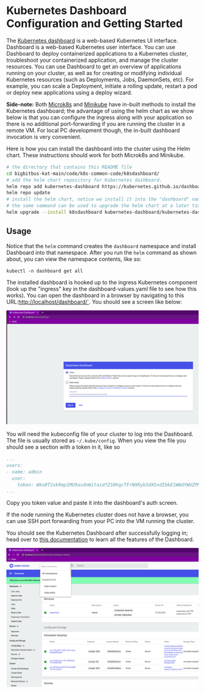 # Kubernetes Dashboard Configuration and Getting Started


The [Kubernetes dashboard](https://kubernetes.io/docs/tasks/access-application-cluster/web-ui-dashboard/) is a web-based Kubernetes UI interface. Dashboard is a web-based Kubernetes user interface. You can use Dashboard to deploy containerized applications to a Kubernetes cluster, troubleshoot your containerized application, and manage the cluster resources. You can use Dashboard to get an overview of applications running on your cluster, as well as for creating or modifying individual Kubernetes resources (such as Deployments, Jobs, DaemonSets, etc). For example, you can scale a Deployment, initiate a rolling update, restart a pod or deploy new applications using a deploy wizard.

**Side-note:**  Both [Microk8s](https://microk8s.io/docs/addon-dashboard) and [Minikube](https://kubernetes.io/docs/tutorials/hello-minikube/#create-a-minikube-cluster)  have in-built methods to install the Kubernetes dashboard; the advantage of using the helm chart as we show below is that you can configure the ingress along with your application so there is no additional port-forwarding if you are running the cluster in a remote VM. For local PC development though, the in-built dashboard invocation is very convenient.

Here is how you can install the dashboard into the cluster using the Helm chart. These instructions should work for both Microk8s and Minikube.



```bash
# the directory that contains this README file
cd bigbitbus-kat-main/code/k8s-common-code/k8sdashboard/ 
# add the helm chart repository for Kubernetes dashboard.
helm repo add kubernetes-dashboard https://kubernetes.github.io/dashboard/
helm repo update
# install the helm chart, notice we install it into the "dashboard" namespace
# the same command can be used to upgrade the helm chart at a later time as well
helm upgrade --install k8sdashboard kubernetes-dashboard/kubernetes-dashboard  -f ./dashboard-values.yaml --namespace dashboard --create-namespace 
```

## Usage

Notice that the `helm` command creates the `dashboard` namespace and install Dashboard into that namespace. After you run the `helm` command as shown about, you can view the namespace contents, like so:

```
kubectl -n dashboard get all
```

The installed dashboard is hooked up to the ingress Kubernetes component (look up the "ingress" key in the dashboard-values.yaml file to see how this works). You can open the dashboard in a browser by navigating to this URL:[http://localhost/dashboard/`](http://localhost/dashboard/). You should see a screen like below:

![Kubernetes Dashboard Auth Screen](dashboard-auth-screen.png "Kubernetes Dashboard Auth Screen")

You will need the kubeconfig file of your cluster to log into the Dashboard. The file is usually stored as `~/.kube/config`. 
When you view the file you should see a section with a token in it, like so

```yaml
...
users:
- name: admin
  user:
    token: Wko0T2xkRmp1MU9asdnWitasdfZS0hqcTFrNXRyb3dXSndIbkE1WWdYWUZPN2Uvbz0K
...
```

Copy you token value and paste it into the dashboard's auth screen. 

If the node running the Kubernetes cluster does not have a browser, you can use SSH port forwarding from your PC into the VM running the cluster.

You should see the Kubernetes Dashboard after successfully logging in; head over to [this documentation](https://kubernetes.io/docs/tasks/access-application-cluster/web-ui-dashboard/) to learn all the features of the Dashboard.

![Kubernetes Dashboard Post-login](dashboard-successful-login.png "Kubernetes Dashboard Post-login")
